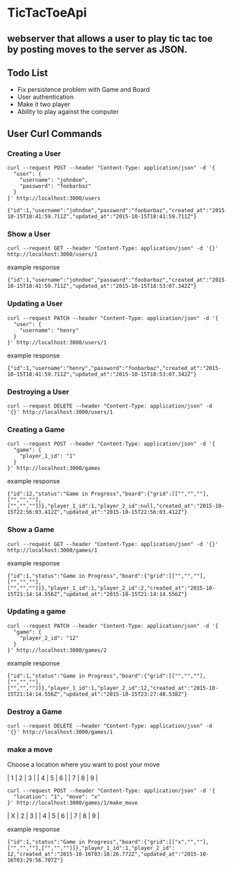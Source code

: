 # TicTacToeApi

## webserver that allows a user to play tic tac toe by posting moves to the server as JSON.

## Todo List
 - Fix persistence problem with Game and Board
 - User authentication
 - Make it two player
 - Ability to play against the computer

## User Curl Commands

### Creating a User

```
curl --request POST --header "Content-Type: application/json" -d '{
  "user": {
    "username": "johndoe",
    "password": "foobarbaz"
  }
}' http://localhost:3000/users
```

```
{"id":1,"username":"johndoe","password":"foobarbaz","created_at":"2015-10-15T18:41:59.711Z","updated_at":"2015-10-15T18:41:59.711Z"}
```

### Show a User

```
curl --request GET --header "Content-Type: application/json" -d '{}' http://localhost:3000/users/1
```

example response
```
{"id":1,"username":"johndoe","password":"foobarbaz","created_at":"2015-10-15T18:41:59.711Z","updated_at":"2015-10-15T18:53:07.342Z"}
```


### Updating a User

```
curl --request PATCH --header "Content-Type: application/json" -d '{
  "user": {
    "username": "henry"
  }
}' http://localhost:3000/users/1
```

example response
```
{"id":1,"username":"henry","password":"foobarbaz","created_at":"2015-10-15T18:41:59.711Z","updated_at":"2015-10-15T18:53:07.342Z"}
```

### Destroying a User

```
curl --request DELETE --header "Content-Type: application/json" -d '{}' http://localhost:3000/users/1
```

### Creating a Game

```
curl --request POST --header "Content-Type: application/json" -d '{
  "game": {
    "player_1_id": "1"
  }
}' http://localhost:3000/games
```

example response
```
{"id":12,"status":"Game in Progress","board":{"grid":[["","",""],["","",""],["","",""]]},"player_1_id":1,"player_2_id":null,"created_at":"2015-10-15T22:56:03.412Z","updated_at":"2015-10-15T22:56:03.412Z"}
```

### Show a Game

```
curl --request GET --header "Content-Type: application/json" -d '{}' http://localhost:3000/games/1
```

example response
```
{"id":1,"status":"Game in Progress","board":{"grid":[["","",""],["","",""],["","",""]]},"player_1_id":1,"player_2_id":2,"created_at":"2015-10-15T21:14:14.556Z","updated_at":"2015-10-15T21:14:14.556Z"}
```

### Updating a game

```
curl --request PATCH --header "Content-Type: application/json" -d '{
  "game": {
    "player_2_id": "12"
  }
}' http://localhost:3000/games/2
```

example response
```
{"id":1,"status":"Game in Progress","board":{"grid":[["","",""],["","",""],["","",""]]},"player_1_id":1,"player_2_id":12,"created_at":"2015-10-15T21:14:14.556Z","updated_at":"2015-10-15T23:27:48.538Z"}
```

### Destroy a Game

```
curl --request DELETE --header "Content-Type: application/json" -d '{}' http://localhost:3000/games/1
```


### make a move

Choose a location where you want to post your move

| 1 | 2 | 3 |
| 4 | 5 | 6 |
| 7 | 8 | 9 |

```
curl --request POST --header "Content-Type: application/json" -d '{
  "location": "1", "move": "x"
}' http://localhost:3000/games/1/make_move
```

| X | 2 | 3 |
| 4 | 5 | 6 |
| 7 | 8 | 9 |

example response

```
{"id":1,"status":"Game in Progress","board":{"grid":[["x","",""],["","",""],["","",""]]},"player_1_id":1,"player_2_id": 12,"created_at":"2015-10-16T03:18:26.772Z","updated_at":"2015-10-16T03:29:56.707Z"}
```

